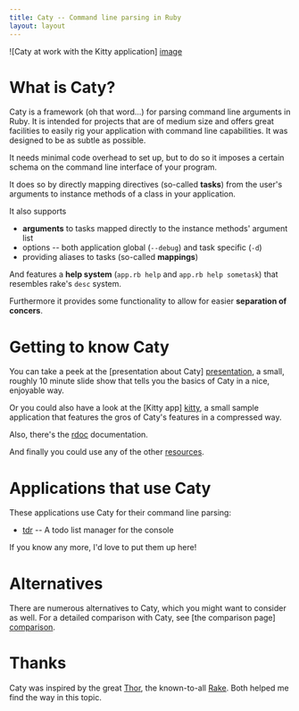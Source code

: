 ```yaml
---
title: Caty -- Command line parsing in Ruby
layout: layout
---
```



![Caty at work with the Kitty application] [image]

# What is Caty? #

Caty is a framework (oh that word...) for parsing command line arguments
in Ruby. It is intended for projects that are of medium size and offers
great facilities to easily rig your application with command line
capabilities. It was designed to be as subtle as possible.

It needs minimal code overhead to set up, but to do so it imposes a
certain schema on the command line interface of your program.

It does so by directly mapping directives (so-called **tasks**) from the
user's arguments to instance methods of a class in your application.

It also supports

*   **arguments** to tasks mapped directly to the instance methods'
    argument list
*   options -- both application global (`--debug`) and task specific
    (`-d`)
*   providing aliases to tasks (so-called **mappings**)

And features a **help system** (`app.rb help` and `app.rb help sometask`)
that resembles rake's `desc` system.

Furthermore it provides some functionality to allow for easier **separation
of concers**.


# Getting to know Caty #

You can take a peek at the [presentation about Caty] [presentation], a
small, roughly 10 minute slide show that tells you the basics of Caty in
a nice, enjoyable way.

Or you could also have a look at the [Kitty app] [kitty], a small sample
application that features the gros of Caty's features in a compressed way.

Also, there's the [rdoc] documentation.

And finally you could use any of the other [resources].


# Applications that use Caty #

These applications use Caty for their command line parsing:

*   [tdr][] -- A todo list manager for the console

If you know any more, I'd love to put them up here!


# Alternatives #

There are numerous alternatives to Caty, which you might want to consider
as well. For a detailed comparison with Caty, see [the comparison page] [comparison].


# Thanks #

Caty was inspired by the great [Thor][], the known-to-all [Rake][].
Both helped me find the way in this topic.

[thor]:          http://yehudakatz.com/2008/05/12/by-thors-hammer/  "The great Thor, an inspiration for Caty"
[rake]:          http://rake.rubyforge.org/                         "The great Rake, an inspiration for Caty"

[presentation]:  /caty/presenty                                          "A presentation about Caty -- great for a quick introduction"
[kitty]:         /caty/kitty                                             "The kitty application -- a small show-off of Caty's functionalities"
[comparison]:    /caty/comparison.html                                   "A comparison of Caty and other Ruby command line parsers"
[rdoc]:          /caty/rdow                                              "Caty's rdoc documentation"
[resources]:     /caty/resources.html                                    "Other resources around Caty"

[tdr]:           http://github.com/karottenreibe/tdr                "tdr -- A console todo manager written in Ruby"

[image]:         /caty/question.png                                      "A big questionmark"

